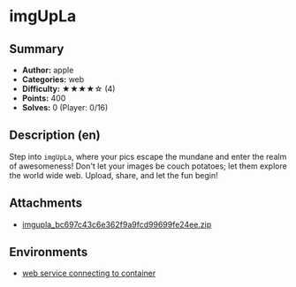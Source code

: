 imgUpLa
===

## Summary

* **Author:** apple
* **Categories:** web
* **Difficulty:** ★★★★☆ (4)
* **Points:** 400
* **Solves:** 0 (Player: 0/16)

## Description (en)

Step into `imgUpLa`, where your pics escape the mundane and enter the realm of awesomeness! Don't let your images be couch potatoes; let them explore the world wide web. Upload, share, and let the fun begin!

## Attachments

- [imgupla_bc697c43c6e362f9a9fcd99699fe24ee.zip](https://github.com/blackb6a/bsides-hk-ctf-2025-challenges-public/releases/download/v1.0.0/imgupla_bc697c43c6e362f9a9fcd99699fe24ee.zip)


## Environments

- [web service connecting to container](env)


